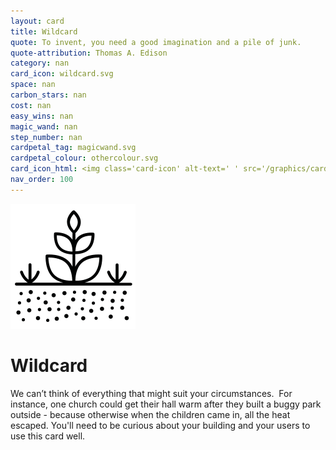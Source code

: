 ```yaml
---
layout: card
title: Wildcard
quote: To invent, you need a good imagination and a pile of junk.
quote-attribution: Thomas A. Edison
category: nan
card_icon: wildcard.svg
space: nan
carbon_stars: nan
cost: nan
easy_wins: nan
magic_wand: nan
step_number: nan
cardpetal_tag: magicwand.svg
cardpetal_colour: othercolour.svg
card_icon_html: <img class='card-icon' alt-text=' ' src='/graphics/card_icons/wildcard.svg'>
nav_order: 100
---
```


<img class='card-icon' alt-text=' ' src='/graphics/card_icons/wildcard.svg'>
<h1>Wildcard</h1>

<p>We can’t think of everything that might suit your circumstances.  For instance, one church could get their hall warm after they built a buggy park outside - because otherwise when the children came in, all the heat escaped.  You'll need to be curious about your building and your users to use this card well.</p> 

